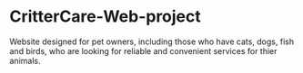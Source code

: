 # CritterCare-Web-project
Website designed for pet owners, including those who have cats, dogs, fish and birds, who are looking for reliable and convenient services for thier animals.
